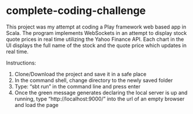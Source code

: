 # complete-coding-challenge

This project was my attempt at coding a Play framework web based app in Scala. The program implements WebSockets in an attempt to display stock quote prices in real time utilizing the Yahoo Finance API. Each chart in the UI displays the full name of the stock and the quote price which updates in real time.

Instructions:

1. Clone/Download the project and save it in a safe place
2. In the command shell, change directory to the newly saved folder
3. Type: “sbt run” in the command line and press enter
4. Once the green message generates declaring the local server is up and running, type “http://localhost:9000/” into the url      of an empty browser and load the page
